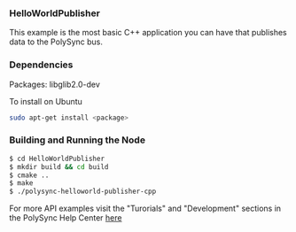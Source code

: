 ### HelloWorldPublisher

This example is the most basic C++ application you can have that publishes data to the PolySync bus.

### Dependencies

Packages: libglib2.0-dev

To install on Ubuntu

```bash
sudo apt-get install <package>
```

### Building and Running the Node

```bash
$ cd HelloWorldPublisher 
$ mkdir build && cd build
$ cmake ..
$ make
$ ./polysync-helloworld-publisher-cpp
```

For more API examples visit the "Turorials" and "Development" sections in the PolySync Help Center [here](https://help.polysync.io/articles/)